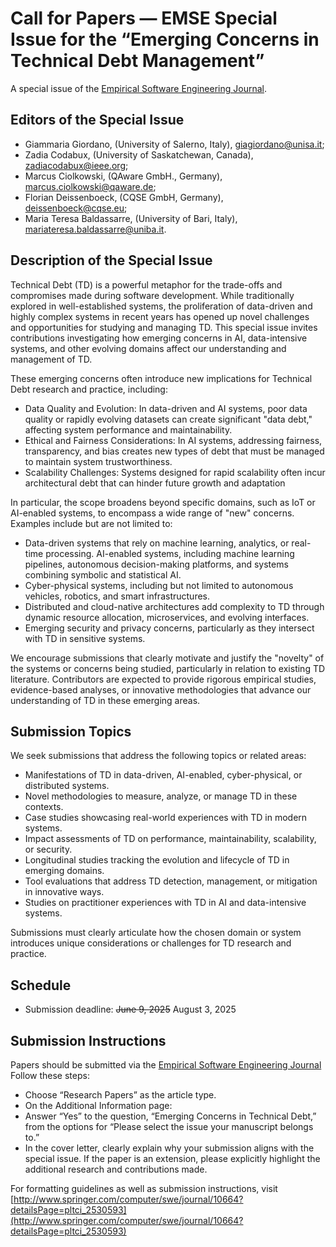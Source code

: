 # Call for Papers — EMSE Special Issue for the “Emerging Concerns in Technical Debt Management”

A special issue of the [Empirical Software Engineering Journal](http://www.springer.com/computer/swe/journal/10664).

## Editors of the Special Issue

- Giammaria Giordano, (University of Salerno, Italy), giagiordano@unisa.it;
- Zadia Codabux, (University of Saskatchewan, Canada), zadiacodabux@ieee.org;
- Marcus Ciolkowski, (QAware GmbH., Germany), marcus.ciolkowski@qaware.de;
- Florian Deissenboeck, (CQSE GmbH, Germany), deissenboeck@cqse.eu;
- Maria Teresa Baldassarre, (University of Bari, Italy), mariateresa.baldassarre@uniba.it.


## Description of the Special Issue
Technical Debt (TD) is a powerful metaphor for the trade-offs and compromises made during software development. While traditionally explored in well-established systems, the proliferation of data-driven and highly complex systems in recent years has opened up novel challenges and opportunities for studying and managing TD. This special issue invites contributions investigating how emerging concerns in AI, data-intensive systems, and other evolving domains affect our understanding and management of TD.

These emerging concerns often introduce new implications for Technical Debt research and practice, including:

- Data Quality and Evolution: In data-driven and AI systems, poor data quality or rapidly evolving datasets can create significant "data debt," affecting system performance and maintainability.
- Ethical and Fairness Considerations: In AI systems, addressing fairness, transparency, and bias creates new types of debt that must be managed to maintain system trustworthiness.
- Scalability Challenges: Systems designed for rapid scalability often incur architectural debt that can hinder future growth and adaptation

In particular, the scope broadens beyond specific domains, such as IoT or AI-enabled systems, to encompass a wide range of "new" concerns. Examples include but are not limited to:

- Data-driven systems that rely on machine learning, analytics, or real-time processing.
AI-enabled systems, including machine learning pipelines, autonomous decision-making platforms, and systems combining symbolic and statistical AI.
- Cyber-physical systems, including but not limited to autonomous vehicles, robotics, and smart infrastructures.
- Distributed and cloud-native architectures add complexity to TD through dynamic resource allocation, microservices, and evolving interfaces.
- Emerging security and privacy concerns, particularly as they intersect with TD in sensitive systems.

We encourage submissions that clearly motivate and justify the "novelty" of the systems or concerns being studied, particularly in relation to existing TD literature. Contributors are expected to provide rigorous empirical studies, evidence-based analyses, or innovative methodologies that advance our understanding of TD in these emerging areas.


## Submission Topics
We seek submissions that address the following topics or related areas:

- Manifestations of TD in data-driven, AI-enabled, cyber-physical, or distributed systems.
- Novel methodologies to measure, analyze, or manage TD in these contexts.
- Case studies showcasing real-world experiences with TD in modern systems.
- Impact assessments of TD on performance, maintainability, scalability, or security.
- Longitudinal studies tracking the evolution and lifecycle of TD in emerging domains.
- Tool evaluations that address TD detection, management, or mitigation in innovative ways.
- Studies on practitioner experiences with TD in AI and data-intensive systems.

Submissions must clearly articulate how the chosen domain or system introduces unique considerations or challenges for TD research and practice.

## Schedule
- Submission deadline: ~~June 9, 2025~~ August 3, 2025

## Submission Instructions
Papers should be submitted via the [Empirical Software Engineering Journal](https://www.editorialmanager.com/emse/default.aspx )
Follow these steps:
- Choose “Research Papers” as the article type.
- On the Additional Information page:
- Answer “Yes” to the question, “Emerging Concerns in Technical Debt,” from the options for “Please select the issue your manuscript belongs to.”
- In the cover letter, clearly explain why your submission aligns with the special issue. If the paper is an extension, please explicitly highlight the additional research and contributions made.

For formatting guidelines as well as submission instructions, visit [http://www.springer.com/computer/swe/journal/10664?detailsPage=pltci_2530593](http://www.springer.com/computer/swe/journal/10664?detailsPage=pltci_2530593)

